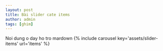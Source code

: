 ```yaml
---
layout: post
title: Bài slider cate items
author: admin
tags: [ghim]
---
```

Noi dung o day ho tro mardown
{% include carousel key='assets/slider-items' url='items' %}
